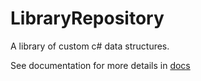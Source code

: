# LibraryRepository
A library of custom c# data structures.

See documentation for more details in [docs](https://github.com/catej/LibraryRepository/tree/main/docs)

<!-- ssh test -->